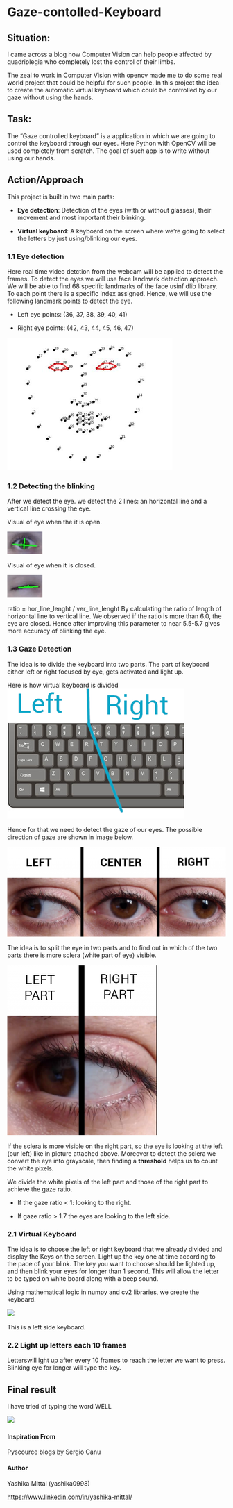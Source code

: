 # Gaze-contolled-Keyboard
## Situation:
I came across a blog how Computer Vision can help people affected by quadriplegia who completely lost the control of their limbs. 

The zeal to work in Computer Vision with opencv made me to do some real world project that could be helpful for such people. In this project the idea to create the automatic virtual keyboard which could be controlled by our gaze without using the hands.

## Task:
The “Gaze controlled keyboard” is a application in which we are going to control the keyboard through our eyes. Here Python with OpenCV will be used completely from scratch. The goal of such app is to write without using our hands.

## Action/Approach
This project is built in two main parts:

* **Eye detection**: Detection of the eyes (with or without glasses), their movement and most important their blinking.

* **Virtual keyboard**: A keyboard on the screen where we’re going to select the letters by just using/blinking our eyes.

### 1.1 Eye detection
Here real time video detction from the webcam will be applied to detect the frames. To detect the eyes we will use face landmark detection approach. We will be able to find 68 specific landmarks of the face usinf dlib library. To each point there is a specific index assigned. Hence, we will use the following landmark points to detect the eye.

* Left eye points: (36, 37, 38, 39, 40, 41)

* Right eye points: (42, 43, 44, 45, 46, 47)

![](Images/face_landmarks.JPG)

### 1.2 Detecting the blinking
After we detect the eye. we detect the 2 lines: an horizontal line and a vertical line crossing the eye.

Visual of eye when the it is open.

![](Images/eye_open.jpg)

Visual of eye when it is closed.

![](Images/eye_closed.jpg)

ratio = hor_line_lenght / ver_line_lenght
By calculating the ratio of length of horizontal line to vertical line. We observed if the ratio is more than 6.0, the eye are closed. Hence after improving this parameter to near 5.5-5.7 gives more accuracy of blinking the eye.

### 1.3 Gaze Detection
The idea is to divide the keyboard into two parts. The part of keyboard either left or right focused by eye, gets activated and light up.

Here is how virtual keyboard is divided
![](Images/keyboard.png)

Hence for that we need to detect the gaze of our eyes. The possible direction of gaze are shown in image below.

![](Images/different_direction_of_eye.png)

The idea is to split the eye in two parts and to find out in which of the two parts there is more sclera (white part of eye) visible.

![](Images/2_division_eye.png)

If the sclera is more visible on the right part, so the eye is looking at the left (our left) like in picture attached above. Moreover to detect the sclera we convert the eye into grayscale, then finding a **threshold** helps us to count the white pixels.

We divide the white pixels of the left part and those of the right part to achieve the gaze ratio. 

* If the gaze ratio < 1: looking to the right. 

* If gaze ratio > 1.7 the eyes are looking to the left side.

### 2.1 Virtual Keyboard
The idea is to choose the left or right keyboard that we already divided and display the Keys on the screen. Light up the key one at time according to the pace of your blink. The key you want to choose should be lighted up, and then blink your eyes for longer than 1 second. This will allow the letter to be typed on white board along with a beep sound.

Using mathematical logic in numpy and cv2 libraries, we create the keyboard.

![](Images/virtual_keyboard.png)

This is a left side keyboard.

### 2.2 Light up letters each 10 frames
Letterswill lght up after every 10 frames to reach the letter we want to press. Blinking eye for longer will type the key.

## Final result

I have tried of typing the word WELL

![](Images/output.png)



#### Inspiration From
Pyscource blogs by Sergio Canu

#### Author

Yashika Mittal (yashika0998)

https://www.linkedin.com/in/yashika-mittal/






